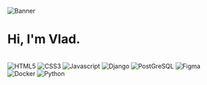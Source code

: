 ![Banner](https://github.com/vkoudela-dev/vkoudela-dev/blob/main/banner2.gif)

# Hi, I'm Vlad.

<br>

<img alt="HTML5" src="https://img.shields.io/badge/-HTML5-E34F26?style=for-the-badge&labelColor=252525&logo=html5&logoColor=E34F26"/>
<img display="flex" alt="CSS3" src="https://img.shields.io/badge/-CSS3-1572B6?style=for-the-badge&labelColor=252525&logo=css3&logoColor=1572B6"/>
<img alt="Javascript" src="https://img.shields.io/badge/-Javascript-F0DB4F?style=for-the-badge&labelColor=252525&logo=javascript&logoColor=F0DB4F"/>
<img alt="Django" src="https://img.shields.io/badge/-Django-2baa77?style=for-the-badge&labelColor=252525&logo=django&logoColor=2baa77"/>
<img alt="PostGreSQL" src="https://img.shields.io/badge/-PostGreSQL-4169E1?style=for-the-badge&labelColor=252525&logo=PostGreSQL&logoColor=4169E1"/>
<img alt="Figma" src="https://img.shields.io/badge/-Figma-F24E1E?style=for-the-badge&labelColor=252525&logo=figma&logoColor=F24E1E"/>
<img alt="Docker" src="https://img.shields.io/badge/-Docker-2496ED?style=for-the-badge&labelColor=252525&logo=docker&logoColor=2496ED"/>
<img alt="Python" src="https://img.shields.io/badge/-Python-3776AB?style=for-the-badge&labelColor=252525&logo=python&logoColor=3776AB"/>
